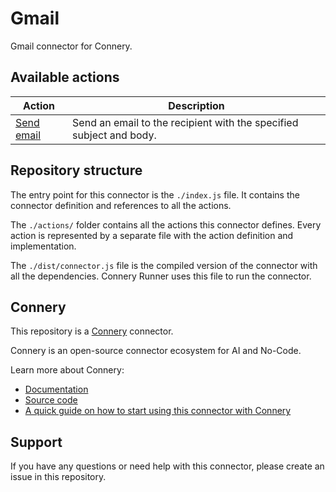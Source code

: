 # Gmail

Gmail connector for Connery.

## Available actions

| Action                              | Description                                                         |
| ----------------------------------- | ------------------------------------------------------------------- |
| [Send email](/actions/SendEmail.js) | Send an email to the recipient with the specified subject and body. |

## Repository structure

The entry point for this connector is the `./index.js` file.
It contains the connector definition and references to all the actions.

The `./actions/` folder contains all the actions this connector defines.
Every action is represented by a separate file with the action definition and implementation.

The `./dist/connector.js` file is the compiled version of the connector with all the dependencies.
Connery Runner uses this file to run the connector.

## Connery

This repository is a [Connery](https://connery.io) connector.

Connery is an open-source connector ecosystem for AI and No-Code.

Learn more about Connery:

- [Documentation](https://docs.connery.io)
- [Source code](https://github.com/connery-io/connery)
- [A quick guide on how to start using this connector with Connery](https://docs.connery.io/docs/quick-start)

## Support

If you have any questions or need help with this connector, please create an issue in this repository.
